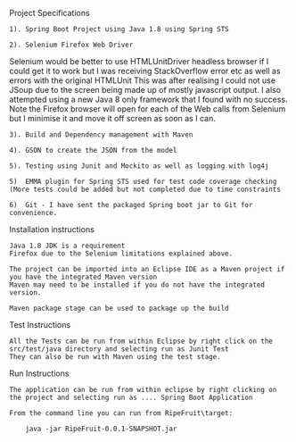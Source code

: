 Project Specifications

	1). Spring Boot Project using Java 1.8 using Spring STS

	2). Selenium Firefox Web Driver

Selenium would be better to use HTMLUnitDriver headless browser if I could get it to work but I was receiving StackOverflow error etc as well as errors with the original HTMLUnit This was after realising I could not use JSoup due to the screen being made up of mostly javascript output. I also attempted using a new Java 8 only framework that I found with no success.
Note the Firefox browser will open for each of the Web calls from Selenium but I minimise it and move it off screen as soon as I can. 

	3). Build and Dependency management with Maven

	4). GSON to create the JSON from the model

	5). Testing using Junit and Mockito as well as logging with log4j
	
	5)  EMMA plugin for Spring STS used for test code coverage checking (More tests could be added but not completed due to time constraints 
	
	6)  Git - I have sent the packaged Spring boot jar to Git for convenience.


Installation instructions

	Java 1.8 JDK is a requirement
	Firefox due to the Selenium limitations explained above.
	
	The project can be imported into an Eclipse IDE as a Maven project if you have the integrated Maven version 
	Maven may need to be installed if you do not have the integrated version.
	
	Maven package stage can be used to package up the build


Test Instructions

	All the Tests can be run from within Eclipse by right click on the src/test/java directory and selecting run as Junit Test 
	They can also be run with Maven using the test stage.

Run Instructions

	The application can be run from within eclipse by right clicking on the project and selecting run as .... Spring Boot Application 

	From the command line you can run from RipeFruit\target:
	
		java -jar RipeFruit-0.0.1-SNAPSHOT.jar





